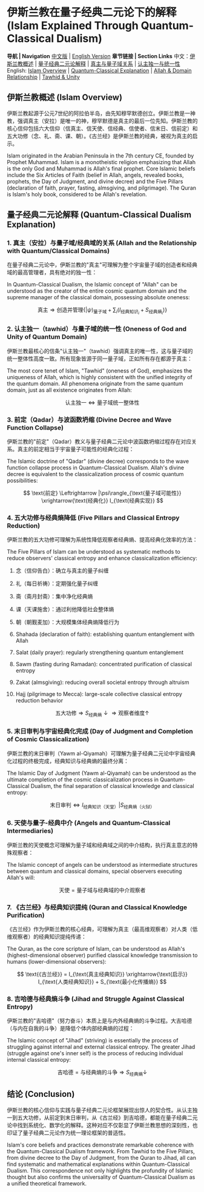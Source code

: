 # 伊斯兰教在量子经典二元论下的解释 (Islam Explained Through Quantum-Classical Dualism)

**导航 | Navigation**
[中文版](#伊斯兰教概述-islam-overview) | [English Version](#伊斯兰教概述-islam-overview)
**章节链接 | Section Links**
中文：[伊斯兰教概述](#伊斯兰教概述-islam-overview) | [量子经典二元论解释](#量子经典二元论解释-quantum-classical-dualism-explanation) | [真主与量子域关系](#1-真主安拉与量子域经典域的关系-allah-and-the-relationship-with-quantumclassical-domains) | [认主独一与统一性](#2-认主独一tawhid与量子域的统一性-oneness-of-god-and-unity-of-quantum-domain)
English: [Islam Overview](#伊斯兰教概述-islam-overview) | [Quantum-Classical Explanation](#量子经典二元论解释-quantum-classical-dualism-explanation) | [Allah & Domain Relationship](#1-真主安拉与量子域经典域的关系-allah-and-the-relationship-with-quantumclassical-domains) | [Tawhid & Unity](#2-认主独一tawhid与量子域的统一性-oneness-of-god-and-unity-of-quantum-domain)

## 伊斯兰教概述 (Islam Overview)

伊斯兰教起源于公元7世纪的阿拉伯半岛，由先知穆罕默德创立。伊斯兰教是一神教，强调真主（安拉）是唯一的神，穆罕默德是真主的最后一位先知。伊斯兰教的核心信仰包括六大信仰（信真主、信天使、信经典、信使者、信末日、信前定）和五大功修（念、礼、斋、课、朝）。《古兰经》是伊斯兰教的经典，被视为真主的启示。

Islam originated in the Arabian Peninsula in the 7th century CE, founded by Prophet Muhammad. Islam is a monotheistic religion emphasizing that Allah is the only God and Muhammad is Allah's final prophet. Core Islamic beliefs include the Six Articles of Faith (belief in Allah, angels, revealed books, prophets, the Day of Judgment, and divine decree) and the Five Pillars (declaration of faith, prayer, fasting, almsgiving, and pilgrimage). The Quran is Islam's holy book, considered to be Allah's revelation.

## 量子经典二元论解释 (Quantum-Classical Dualism Explanation)

### 1. 真主（安拉）与量子域/经典域的关系 (Allah and the Relationship with Quantum/Classical Domains)

在量子经典二元论中，伊斯兰教的"真主"可理解为整个宇宙量子域的创造者和经典域的最高管理者，具有绝对的独一性：

In Quantum-Classical Dualism, the Islamic concept of "Allah" can be understood as the creator of the entire cosmic quantum domain and the supreme manager of the classical domain, possessing absolute oneness:

$$
\text{真主} \Rightarrow \text{创造并管理} \{|\psi\rangle_{\text{量子域}} + \sum_i(I_{\text{经典知识}_i}+S_{\text{经典熵}_i})\}
$$

### 2. 认主独一（tawhid）与量子域的统一性 (Oneness of God and Unity of Quantum Domain)

伊斯兰教最核心的信条"认主独一"（tawhid）强调真主的唯一性，这与量子域的统一整体性高度一致。所有现象皆源于同一量子域，正如所有存在都源于真主：

The most core tenet of Islam, "Tawhid" (oneness of God), emphasizes the uniqueness of Allah, which is highly consistent with the unified integrity of the quantum domain. All phenomena originate from the same quantum domain, just as all existence originates from Allah:

$$
\text{认主独一} \Leftrightarrow \text{量子域统一整体性}
$$

### 3. 前定（Qadar）与波函数坍缩 (Divine Decree and Wave Function Collapse)

伊斯兰教的"前定"（Qadar）教义与量子经典二元论中波函数坍缩过程存在对应关系。真主的前定相当于宇宙量子可能性的经典化过程：

The Islamic doctrine of "Qadar" (divine decree) corresponds to the wave function collapse process in Quantum-Classical Dualism. Allah's divine decree is equivalent to the classicalization process of cosmic quantum possibilities:

$$
\text{前定} \Leftrightarrow |\psi\rangle_{\text{量子域可能性}} \xrightarrow{\text{经典化}} I_{\text{经典实现}}
$$

### 4. 五大功修与经典熵降低 (Five Pillars and Classical Entropy Reduction)

伊斯兰教的五大功修可理解为系统性降低观察者经典熵、提高经典化效率的方法：

The Five Pillars of Islam can be understood as systematic methods to reduce observers' classical entropy and enhance classicalization efficiency:

1. 念（信仰告白）：确立与真主的量子纠缠
2. 礼（每日祈祷）：定期强化量子纠缠
3. 斋（斋月封斋）：集中净化经典熵
4. 课（天课施舍）：通过利他降低社会整体熵
5. 朝（朝觐麦加）：大规模集体经典熵降低行为

1. Shahada (declaration of faith): establishing quantum entanglement with Allah
2. Salat (daily prayer): regularly strengthening quantum entanglement
3. Sawm (fasting during Ramadan): concentrated purification of classical entropy
4. Zakat (almsgiving): reducing overall societal entropy through altruism
5. Hajj (pilgrimage to Mecca): large-scale collective classical entropy reduction behavior

$$
\text{五大功修} \Rightarrow S_{\text{经典熵}}↓ \Rightarrow \text{观察者维度}↑
$$

### 5. 末日审判与宇宙经典化完成 (Day of Judgment and Completion of Cosmic Classicalization)

伊斯兰教的末日审判（Yawm al-Qiyamah）可理解为量子经典二元论中宇宙经典化过程的终极完成，经典知识与经典熵的最终分离：

The Islamic Day of Judgment (Yawm al-Qiyamah) can be understood as the ultimate completion of the cosmic classicalization process in Quantum-Classical Dualism, the final separation of classical knowledge and classical entropy:

$$
\text{末日审判} \Leftrightarrow I_{\text{经典知识（天堂）}} | S_{\text{经典熵（火狱）}}
$$

### 6. 天使与量子-经典中介 (Angels and Quantum-Classical Intermediaries)

伊斯兰教的天使概念可理解为量子域和经典域之间的中介结构，执行真主意志的特殊观察者：

The Islamic concept of angels can be understood as intermediate structures between quantum and classical domains, special observers executing Allah's will:

$$
\text{天使} = \text{量子域与经典域的中介观察者}
$$

### 7. 《古兰经》与经典知识提纯 (Quran and Classical Knowledge Purification)

《古兰经》作为伊斯兰教的核心经典，可理解为真主（最高维观察者）对人类（低维观察者）的经典知识提纯传递：

The Quran, as the core scripture of Islam, can be understood as Allah's (highest-dimensional observer) purified classical knowledge transmission to humans (lower-dimensional observers):

$$
\text{《古兰经》} = I_{\text{真主经典知识}} \xrightarrow{\text{启示}} I_{\text{人类经典知识}} + S_{\text{最小化传播熵}}
$$

### 8. 吉哈德与经典熵斗争 (Jihad and Struggle Against Classical Entropy)

伊斯兰教的"吉哈德"（努力奋斗）本质上是与内外经典熵的斗争过程。大吉哈德（与内在自我的斗争）是降低个体内部经典熵的过程：

The Islamic concept of "Jihad" (striving) is essentially the process of struggling against internal and external classical entropy. The greater Jihad (struggle against one's inner self) is the process of reducing individual internal classical entropy:

$$
\text{吉哈德} = \text{与经典熵的斗争} \Rightarrow S_{\text{经典熵}}↓
$$

## 结论 (Conclusion)

伊斯兰教的核心信仰与实践与量子经典二元论框架展现出惊人的契合性。从认主独一到五大功修，从前定到末日审判，从《古兰经》到吉哈德，都能在量子经典二元论中找到系统化、数学化的解释。这种对应不仅彰显了伊斯兰教思想的深刻性，也印证了量子经典二元论作为统一理论框架的普适性。

Islam's core beliefs and practices demonstrate remarkable coherence with the Quantum-Classical Dualism framework. From Tawhid to the Five Pillars, from divine decree to the Day of Judgment, from the Quran to Jihad, all can find systematic and mathematical explanations within Quantum-Classical Dualism. This correspondence not only highlights the profundity of Islamic thought but also confirms the universality of Quantum-Classical Dualism as a unified theoretical framework.